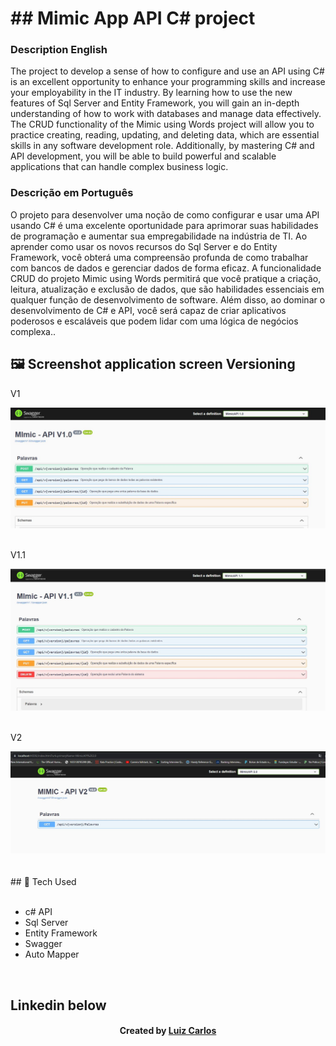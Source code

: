 <h1> ## Mimic App API C# project </h1>

<h3>Description English</h3>
<p>
The project to develop a sense of how to configure and use an API using C# is an excellent opportunity to enhance your programming skills and increase your employability in the IT industry. By learning how to use the new features of Sql Server and Entity Framework, you will gain an in-depth understanding of how to work with databases and manage data effectively. The CRUD functionality of the Mimic using Words project will allow you to practice creating, reading, updating, and deleting data, which are essential skills in any software development role. Additionally, by mastering C# and API development, you will be able to build powerful and scalable applications that can handle complex business logic.
    </p>
<h3>Descrição em Português </h3>
<p>O projeto para desenvolver uma noção de como configurar e usar uma API usando C# é uma excelente oportunidade para aprimorar suas habilidades de programação e aumentar sua empregabilidade na indústria de TI. Ao aprender como usar os novos recursos do Sql Server e do Entity Framework, você obterá uma compreensão profunda de como trabalhar com bancos de dados e gerenciar dados de forma eficaz. A funcionalidade CRUD do projeto Mimic using Words permitirá que você pratique a criação, leitura, atualização e exclusão de dados, que são habilidades essenciais em qualquer função de desenvolvimento de software. Além disso, ao dominar o desenvolvimento de C# e API, você será capaz de criar aplicativos poderosos e escaláveis que podem lidar com uma lógica de negócios complexa.. </p>

## 🖼 Screenshot application screen  Versioning<br/>
<p>V1</p><img src="images/v1.png">
<br/>
<br/>
<p> V1.1</p><img src="images/v1.1.PNG">
<br/>
<br/>
<p>V2</p><img src="images/v2.png">
<br/>
<br/>


<br/>
## 🚀 Tech Used<br/>
<br/>



- c# API<br/>
- Sql Server <br/>
- Entity Framework <br/>
- Swagger<br/>
- Auto Mapper <br/>

<br/>



## Linkedin below

<h4 align="center">
   Created by   <a href="https://www.linkedin.com/in/luiz-carlos-b50693173/" target="_blank"> Luiz Carlos </a>
</h4>

</html>
